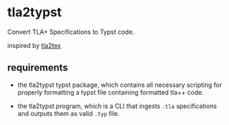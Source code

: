 # tla2typst
Convert TLA+ Specifications to Typst code. 

inspired by [tla2tex](https://github.com/hengxin/tla2tex)

## requirements
- the tla2typst typst package, which contains all necessary scripting for 
properly formatting a typst file containing formatted tla++ code.

- the tla2typst program, which is a CLI that ingests `.tla` specifications and outputs them as valid `.typ` file. 



